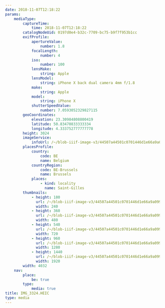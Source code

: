 ```yaml
---
date: 2018-11-07T12:18:22
params:
    mediaType:
        captureTime:
            time: 2018-11-07T12:18:22
        catalogNodeUid: 0197d0e4-b32c-7709-bc75-b9f7f953b1cc
        exifProfile:
            apertureValue:
                number: 1.8
            focalLength:
                number: 4
            iso:
                number: 100
            lensMake:
                string: Apple
            lensModel:
                string: iPhone X back dual camera 4mm f/1.8
            make:
                string: Apple
            model:
                string: iPhone X
            shutterSpeedValue:
                number: 7.0593052329827115
        geoCoordinates:
            elevation: 23.30984808800419
            latitude: 50.83470833333334
            longitude: 4.333752777777778
        height: 3024
        imageService:
            infoUrl: /~/blob-iiif-image-v3/44507a44501c0701446d1e66a9a09923e1db2c030878e73a915febff59b90ba9/info.json
        placesProfile:
            country:
                code: BE
                name: Belgium
            countryRegion:
                code: BE-Brussels
                name: Brussels
            places:
                - kind: locality
                  name: Saint-Gilles
        thumbnails:
            - height: 180
              url: /~/blob-iiif-image-v3/44507a44501c0701446d1e66a9a09923e1db2c030878e73a915febff59b90ba9/full/240%2C180/0/default.jpg
              width: 240
            - height: 360
              url: /~/blob-iiif-image-v3/44507a44501c0701446d1e66a9a09923e1db2c030878e73a915febff59b90ba9/full/480%2C360/0/default.jpg
              width: 480
            - height: 540
              url: /~/blob-iiif-image-v3/44507a44501c0701446d1e66a9a09923e1db2c030878e73a915febff59b90ba9/full/720%2C540/0/default.jpg
              width: 720
            - height: 960
              url: /~/blob-iiif-image-v3/44507a44501c0701446d1e66a9a09923e1db2c030878e73a915febff59b90ba9/full/1280%2C960/0/default.jpg
              width: 1280
            - height: 1440
              url: /~/blob-iiif-image-v3/44507a44501c0701446d1e66a9a09923e1db2c030878e73a915febff59b90ba9/full/1920%2C1440/0/default.jpg
              width: 1920
        width: 4032
    nav:
        place:
            be: true
        type:
            media: true
title: IMG_3324.HEIC
type: media
---
```


